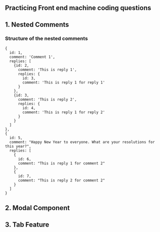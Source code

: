 ## Practicing Front end machine coding questions 

## 1. Nested Comments

### Structure of the nested comments
```
{
  id: 1,
  comment: 'Comment 1',
  replies: [
    {id: 2,
      comment: 'This is reply 1',
      replies: {
        id: 3, 
        comment: 'This is reply 1 for reply 1'
      }
    },
    {id: 3,
      comment: 'This is reply 2',
      replies: {
        id: 4, 
        comment: 'This is reply 1 for reply 2'
      }
    }
  ]
},
{
  id: 5,
  comment: "Happy New Year to everyone. What are your resolutions for this year?",
  replies: [
    {
      id: 6,
      comment: "This is reply 1 for comment 2"
    },
    {
      id: 7,
      comment: "This is reply 2 for comment 2"
    }
  ]
}

```
## 2. Modal Component 

## 3. Tab Feature